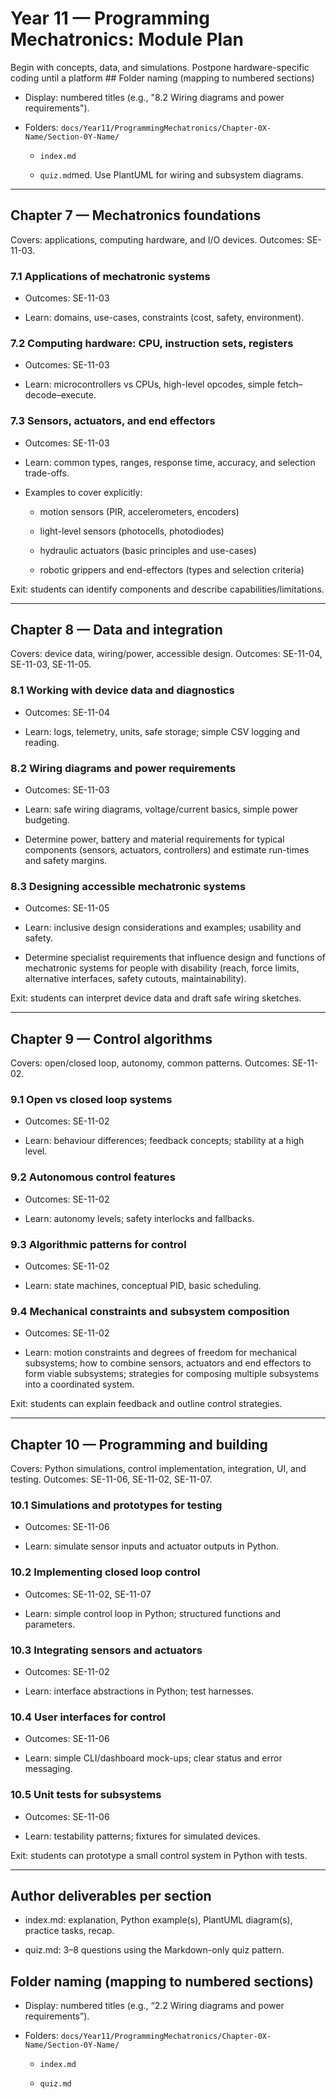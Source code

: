 # Year 11 — Programming Mechatronics: Module Plan

Begin with concepts, data, and simulations. Postpone hardware-specific coding until a platform ## Folder naming (mapping to numbered sections)

- Display: numbered titles (e.g., "8.2 Wiring diagrams and power requirements").

- Folders: `docs/Year11/ProgrammingMechatronics/Chapter-0X-Name/Section-0Y-Name/`

  - `index.md`

  - `quiz.md`med. Use PlantUML for wiring and subsystem diagrams.

---

## Chapter 7 — Mechatronics foundations

Covers: applications, computing hardware, and I/O devices. Outcomes: SE-11-03.

### 7.1 Applications of mechatronic systems

- Outcomes: SE-11-03

- Learn: domains, use-cases, constraints (cost, safety, environment).

### 7.2 Computing hardware: CPU, instruction sets, registers

- Outcomes: SE-11-03

- Learn: microcontrollers vs CPUs, high-level opcodes, simple fetch–decode–execute.

### 7.3 Sensors, actuators, and end effectors

- Outcomes: SE-11-03

- Learn: common types, ranges, response time, accuracy, and selection trade-offs.

- Examples to cover explicitly:

  - motion sensors (PIR, accelerometers, encoders)

  - light-level sensors (photocells, photodiodes)

  - hydraulic actuators (basic principles and use-cases)

  - robotic grippers and end-effectors (types and selection criteria)

Exit: students can identify components and describe capabilities/limitations.

---

## Chapter 8 — Data and integration

Covers: device data, wiring/power, accessible design. Outcomes: SE-11-04, SE-11-03, SE-11-05.

### 8.1 Working with device data and diagnostics

- Outcomes: SE-11-04

- Learn: logs, telemetry, units, safe storage; simple CSV logging and reading.

### 8.2 Wiring diagrams and power requirements

- Outcomes: SE-11-03

- Learn: safe wiring diagrams, voltage/current basics, simple power budgeting.

- Determine power, battery and material requirements for typical components (sensors, actuators, controllers) and estimate run-times and safety margins.

### 8.3 Designing accessible mechatronic systems

- Outcomes: SE-11-05

- Learn: inclusive design considerations and examples; usability and safety.

- Determine specialist requirements that influence design and functions of mechatronic systems for people with disability (reach, force limits, alternative interfaces, safety cutouts, maintainability).

Exit: students can interpret device data and draft safe wiring sketches.

---

## Chapter 9 — Control algorithms

Covers: open/closed loop, autonomy, common patterns. Outcomes: SE-11-02.

### 9.1 Open vs closed loop systems

- Outcomes: SE-11-02

- Learn: behaviour differences; feedback concepts; stability at a high level.

### 9.2 Autonomous control features

- Outcomes: SE-11-02

- Learn: autonomy levels; safety interlocks and fallbacks.

### 9.3 Algorithmic patterns for control

- Outcomes: SE-11-02

- Learn: state machines, conceptual PID, basic scheduling.

### 9.4 Mechanical constraints and subsystem composition

- Outcomes: SE-11-02

- Learn: motion constraints and degrees of freedom for mechanical subsystems; how to combine sensors, actuators and end effectors to form viable subsystems; strategies for composing multiple subsystems into a coordinated system.

Exit: students can explain feedback and outline control strategies.

---

## Chapter 10 — Programming and building

Covers: Python simulations, control implementation, integration, UI, and testing. Outcomes: SE-11-06, SE-11-02, SE-11-07.

### 10.1 Simulations and prototypes for testing

- Outcomes: SE-11-06

- Learn: simulate sensor inputs and actuator outputs in Python.

### 10.2 Implementing closed loop control

- Outcomes: SE-11-02, SE-11-07

- Learn: simple control loop in Python; structured functions and parameters.

### 10.3 Integrating sensors and actuators

- Outcomes: SE-11-02

- Learn: interface abstractions in Python; test harnesses.

### 10.4 User interfaces for control

- Outcomes: SE-11-06

- Learn: simple CLI/dashboard mock-ups; clear status and error messaging.

### 10.5 Unit tests for subsystems

- Outcomes: SE-11-06

- Learn: testability patterns; fixtures for simulated devices.

Exit: students can prototype a small control system in Python with tests.

---

## Author deliverables per section

- index.md: explanation, Python example(s), PlantUML diagram(s), practice tasks, recap.

- quiz.md: 3–8 questions using the Markdown-only quiz pattern.

## Folder naming (mapping to numbered sections)

- Display: numbered titles (e.g., “2.2 Wiring diagrams and power requirements”).

- Folders: `docs/Year11/ProgrammingMechatronics/Chapter-0X-Name/Section-0Y-Name/`

  - `index.md`

  - `quiz.md`
